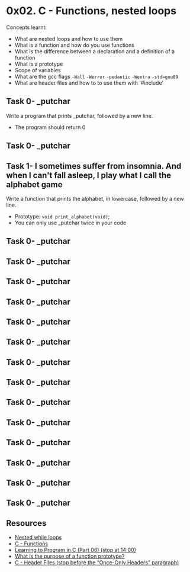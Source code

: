 # 0x02. C - Functions, nested loops
Concepts learnt:
- What are nested loops and how to use them
- What is a function and how do you use functions
- What is the difference between a declaration and a definition of a function
- What is a prototype
- Scope of variables
- What are the gcc flags `-Wall` `-Werror` `-pedantic` `-Wextra` `-std=gnu89`
- What are header files and how to to use them with '#include'
  
## Task 0- _putchar
Write a program that prints _putchar, followed by a new line.
- The program should return 0
## Task 0- _putchar
## Task 1- I sometimes suffer from insomnia. And when I can't fall asleep, I play what I call the alphabet game
Write a function that prints the alphabet, in lowercase, followed by a new line.
- Prototype: `void print_alphabet(void)`;
- You can only use _putchar twice in your code
## Task 0- _putchar
## Task 0- _putchar
## Task 0- _putchar
## Task 0- _putchar
## Task 0- _putchar
## Task 0- _putchar
## Task 0- _putchar
## Task 0- _putchar
## Task 0- _putchar
## Task 0- _putchar
## Task 0- _putchar
## Task 0- _putchar
## Task 0- _putchar
## Task 0- _putchar
## Resources
- [Nested while loops](https://www.youtube.com/watch?v=Z3iGeQ1gIss)
- [C - Functions](https://www.tutorialspoint.com/cprogramming/c_functions.htm)
- [Learning to Program in C (Part 06) (stop at 14:00)](https://www.youtube.com/watch?v=qMlnFwYdqIw)
- [What is the purpose of a function prototype?](https://www.geeksforgeeks.org/what-is-the-purpose-of-a-function-prototype/)
- [C - Header Files (stop before the “Once-Only Headers” paragraph)](https://www.tutorialspoint.com/cprogramming/c_header_files.htm)
  
